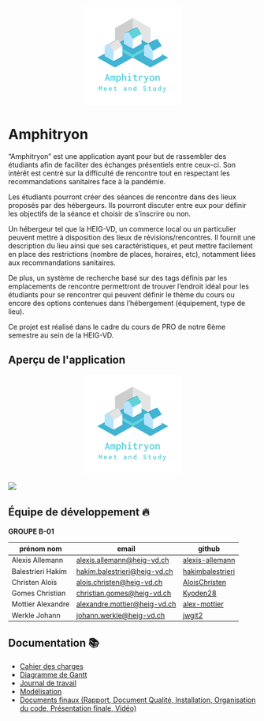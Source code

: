 <p align="center"><img src="/img/Amphitryon.png" /></p>

# Amphitryon 

“Amphitryon” est une application ayant pour but de rassembler des étudiants afin de faciliter des échanges présentiels entre ceux-ci. Son intérêt est centré sur la difficulté de rencontre tout en respectant les recommandations sanitaires face à la pandémie.

Les étudiants pourront créer des séances de rencontre dans des lieux proposés par des hébergeurs. Ils pourront discuter entre eux pour définir les objectifs de la séance et choisir de s’inscrire ou non.

Un hébergeur tel que la HEIG-VD, un commerce local ou un particulier peuvent mettre à disposition des lieux de révisions/rencontres. Il fournit une description du lieu ainsi que ses caractéristiques, et peut mettre facilement en place des restrictions (nombre de places, horaires, etc), notamment liées aux recommandations sanitaires.

De plus, un système de recherche basé sur des tags définis par les emplacements de rencontre permettront de trouver l’endroit idéal pour les étudiants pour se rencontrer qui peuvent définir le thème du cours ou encore des options contenues dans l’hébergement (équipement, type de lieu). 

Ce projet est réalisé dans le cadre du cours de PRO de notre 6ème semestre au sein de la HEIG-VD.

## Aperçu de l'application

<p align="center"><img src="/img/Amphitryon.png" /></p><img src="/img/Amphitryon.gif" width="200" /></p>

## Équipe de développement :fire:
**GROUPE B-01**  

| prénom nom        | email                        | github                                                  |
| ----------------- | ---------------------------- | ------------------------------------------------------- |
| Alexis Allemann   | alexis.allemann@heig-vd.ch   | [alexis-allemann](https://github.com/alexis-allemann)   |
| Balestrieri Hakim | hakim.balestrieri@heig-vd.ch | [hakimbalestrieri](https://github.com/hakimbalestrieri) |
| Christen Aloïs    | alois.christen@heig-vd.ch    | [AloisChristen](https://github.com/AloisChristen)       |
| Gomes Christian   | christian.gomes@heig-vd.ch   | [Kyoden28](https://github.com/Kyoden28)                 |
| Mottier Alexandre | alexandre.mottier@heig-vd.ch | [alex-mottier](https://github.com/alex-mottier)         |
| Werkle Johann     | johann.werkle@heig-vd.ch     | [jwgit2](https://github.com/jwgit2)                     |

## Documentation :books:

- [Cahier des charges](https://docs.google.com/document/d/1qoa4yTymvGwsT7UbVMWsHINIgMTjK4omENQQtDLuuCA/edit?usp=sharing)
- [Diagramme de Gantt](https://drive.google.com/file/d/1jsPWJtWTFPpic8qQQ9Nm8ls9UPAucrTE/view?usp=sharing)
- [Journal de travail](https://docs.google.com/spreadsheets/d/1AO1D3wjjDWczJA71A2J2e0a2b0CYdRRPWPqOHQMfUHI/edit?usp=sharing)
- [Modélisation](https://docs.google.com/document/d/18b8kpZCc5WYAIRArxywzORcK48tLwfY9McR1MsVFv4c/edit?usp=sharing)
- [Documents finaux (Rapport, Document Qualité, Installation, Organisation du code, Présentation finale, Vidéo)](https://drive.google.com/drive/folders/1BEdxJ8qVRAZb4uH48S6OnlAA_U2zjq7Q)
